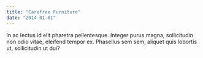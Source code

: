 ```yaml
---
title: "Carefree Furniture"
date: "2014-01-01"
---
```


In ac lectus id elit pharetra pellentesque. Integer purus magna, sollicitudin non odio vitae, eleifend tempor ex. Phasellus sem sem, aliquet quis lobortis ut, sollicitudin ut dui?
